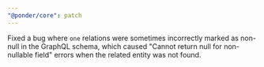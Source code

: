 ```yaml
---
"@ponder/core": patch
---
```


Fixed a bug where `one` relations were sometimes incorrectly marked as non-null in the GraphQL schema, which caused "Cannot return null for non-nullable field" errors when the related entity was not found.
